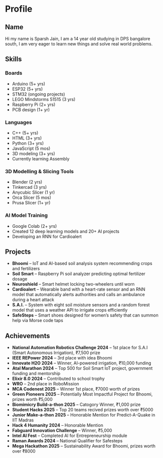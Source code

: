 # Profile

## Name
Hi my name is Sparsh Jain, I am a 14 year old studying in DPS bangalore south, I am very eager to learn new things and solve real world problems.


## Skills

### Boards
- Arduino (5+ yrs)
- ESP32 (5+ yrs)
- STM32 (ongoing projects)
- LEGO Mindstorms 51515 (3 yrs)
- Raspberry Pi (2+ yrs)
- PCB design (1+ yr)

### Languages
- C++ (5+ yrs)
- HTML (3+ yrs)
- Python (3+ yrs)
- JavaScript (5 mos)
- 3D modeling (3+ yrs)
- Currently learning Assembly

### 3D Modelling & Slicing Tools
- Blender (2 yrs)
- Tinkercad (3 yrs)
- Anycubic Slicer (1 yr)
- Orca Slicer (5 mos)
- Prusa Slicer (1+ yr)

### AI Model Training
- Google Colab (2+ yrs)
- Created 12 deep learning models and 20+ AI projects
- Developing an RNN for Cardioalert

  
## Projects
- **Bhoomi** – IoT and AI-based soil analysis system recommending crops and fertilizers
- **Soil Smart** – Raspberry Pi soil analyzer predicting optimal fertilizer dosage
- **Neuroshield** – Smart helmet locking two-wheelers until worn
- **Cardioalert** – Wearable band with a heart-rate sensor and an RNN model that automatically alerts authorities and calls an ambulance during a heart attack
- **S.A.I.** – System with eight soil moisture sensors and a random forest model that uses a weather API to irrigate crops efficiently
- **SafeSteps** – Smart shoes designed for women’s safety that can summon help via Morse code taps


## Achievements
- **National Automation Robotics Challenge 2024** – 1st place for S.A.I (Smart Autonomous Irrigation), ₹7,500 prize
- **IEEE REPower 2024** – 3rd place with idea Bhoomi
- **Innovate H2O 2024** – Winner, AI-powered irrigation, ₹10,000 funding
- **Atal Marathon 2024** – Top 500 for Soil Smart IoT project, government funding and mentorship
- **Elixir 8.0 2024** – Contributed to school trophy
- **WRO** – 2nd place in RoboMission
- **MCA Codenest 2025** – Winner 1st place, ₹7000 worth of prizes
- **Green Pioneers 2025** – Potentially Most Impactful Project for Bhoomi, prizes worth ₹5,000
- **Biomimicry Build-a-thon 2025** – Catogory Winner, ₹1,000 prize
- **Student Hacks 2025** – Top 20 teams recived prizes worth over ₹5000
- **Junior Make-a-thon 2025** – Honorable Mention for Predict-A-Quake in IIT Madras
- **Hack 4 Humanity 2024** – Honorable Mention
- **Fabguard Innovation Challenge** – Winner, ₹5,000
- **Intel AI Fest** – Completed AI for Entrepreneurship module
- **Raman Awards 2024** – National Qualifier for Safesteps
- **Mega Hackathon 2025** – Sustainability Award for Bhoomi, prizes worth over ₹8000
